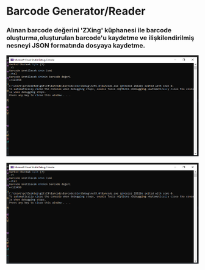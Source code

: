 # Barcode Generator/Reader

### Alınan barcode değerini 'ZXing' küphanesi ile barcode oluşturma,oluşturulan barcode'u kaydetme ve ilişkilendirilmiş nesneyi JSON formatında dosyaya kaydetme.

![Foto](./Write.png)


![Foto](./Write.png)